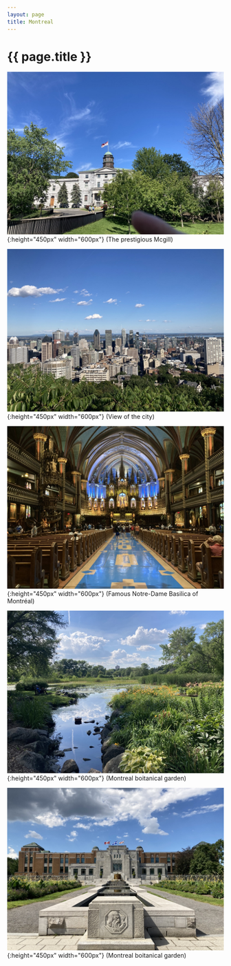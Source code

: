 ```yaml
---
layout: page
title: Montreal
---
```


# {{ page.title }}

![](/images/montreal/mcgill.jpeg#center){:height="450px" width="600px"} (The prestigious Mcgill)

![](/images/montreal/city.jpeg#center){:height="450px" width="600px"} (View of the city)

![](/images/montreal/Notre-Dame.jpeg#center){:height="450px" width="600px"} (Famous Notre-Dame Basilica of Montréal)

![](/images/montreal/boitanical.jpeg#center){:height="450px" width="600px"} (Montreal boitanical garden)

![](/images/montreal/boitanical2.jpeg#center){:height="450px" width="600px"} (Montreal boitanical garden)

